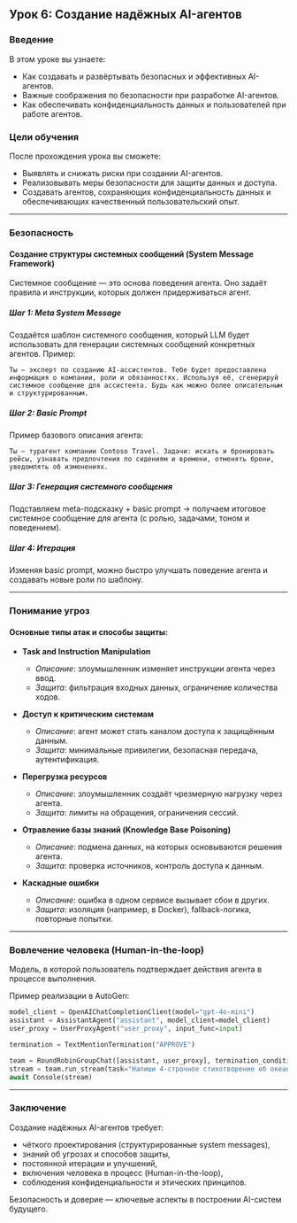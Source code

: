 ## Урок 6: Создание надёжных AI-агентов

### Введение

В этом уроке вы узнаете:

* Как создавать и развёртывать безопасных и эффективных AI-агентов.
* Важные соображения по безопасности при разработке AI-агентов.
* Как обеспечивать конфиденциальность данных и пользователей при работе агентов.

### Цели обучения

После прохождения урока вы сможете:

* Выявлять и снижать риски при создании AI-агентов.
* Реализовывать меры безопасности для защиты данных и доступа.
* Создавать агентов, сохраняющих конфиденциальность данных и обеспечивающих качественный пользовательский опыт.

---

### Безопасность

#### Создание структуры системных сообщений (System Message Framework)

Системное сообщение — это основа поведения агента. Оно задаёт правила и инструкции, которых должен придерживаться агент.

##### Шаг 1: Meta System Message

Создаётся шаблон системного сообщения, который LLM будет использовать для генерации системных сообщений конкретных агентов.
Пример:

```
Ты — эксперт по созданию AI-ассистентов. Тебе будет предоставлена информация о компании, роли и обязанностях. Используя её, сгенерируй системное сообщение для ассистента. Будь как можно более описательным и структурированным.
```

##### Шаг 2: Basic Prompt

Пример базового описания агента:

```
Ты — турагент компании Contoso Travel. Задачи: искать и бронировать рейсы, узнавать предпочтения по сидениям и времени, отменять брони, уведомлять об изменениях.
```

##### Шаг 3: Генерация системного сообщения

Подставляем meta-подсказку + basic prompt → получаем итоговое системное сообщение для агента (с ролью, задачами, тоном и поведением).

##### Шаг 4: Итерация

Изменяя basic prompt, можно быстро улучшать поведение агента и создавать новые роли по шаблону.

---

### Понимание угроз

#### Основные типы атак и способы защиты:

* **Task and Instruction Manipulation**

  * *Описание*: злоумышленник изменяет инструкции агента через ввод.
  * *Защита*: фильтрация входных данных, ограничение количества ходов.

* **Доступ к критическим системам**

  * *Описание*: агент может стать каналом доступа к защищённым данным.
  * *Защита*: минимальные привилегии, безопасная передача, аутентификация.

* **Перегрузка ресурсов**

  * *Описание*: злоумышленник создаёт чрезмерную нагрузку через агента.
  * *Защита*: лимиты на обращения, ограничения сессий.

* **Отравление базы знаний (Knowledge Base Poisoning)**

  * *Описание*: подмена данных, на которых основываются решения агента.
  * *Защита*: проверка источников, контроль доступа к данным.

* **Каскадные ошибки**

  * *Описание*: ошибка в одном сервисе вызывает сбои в других.
  * *Защита*: изоляция (например, в Docker), fallback-логика, повторные попытки.

---

### Вовлечение человека (Human-in-the-loop)

Модель, в которой пользователь подтверждает действия агента в процессе выполнения.

Пример реализации в AutoGen:

```python
model_client = OpenAIChatCompletionClient(model="gpt-4o-mini")
assistant = AssistantAgent("assistant", model_client=model_client)
user_proxy = UserProxyAgent("user_proxy", input_func=input)

termination = TextMentionTermination("APPROVE")

team = RoundRobinGroupChat([assistant, user_proxy], termination_condition=termination)
stream = team.run_stream(task="Напиши 4-строчное стихотворение об океане.")
await Console(stream)
```

---

### Заключение

Создание надёжных AI-агентов требует:

* чёткого проектирования (структурированные system messages),
* знаний об угрозах и способов защиты,
* постоянной итерации и улучшений,
* включения человека в процесс (Human-in-the-loop),
* соблюдения конфиденциальности и этических принципов.

Безопасность и доверие — ключевые аспекты в построении AI-систем будущего.
